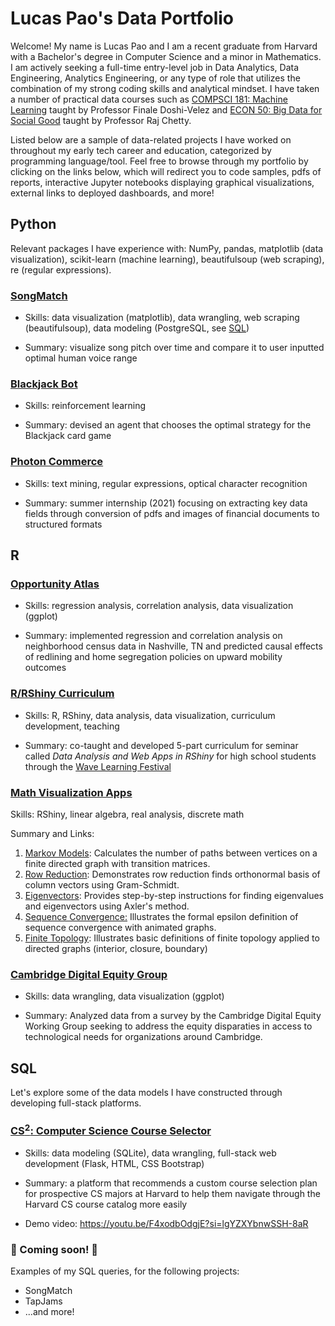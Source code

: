 # Lucas Pao's Data Portfolio

Welcome! My name is Lucas Pao and I am a recent graduate from Harvard with a Bachelor's degree in Computer Science and a minor in Mathematics. I am actively seeking a full-time entry-level job in Data Analytics, Data Engineering, Analytics Engineering, or any type of role that utilizes the combination of my strong coding skills and analytical mindset. I have taken a number of practical data courses such as [COMPSCI 181: Machine Learning](https://harvard-ml-courses.github.io/cs181-web-2022/) taught by Professor Finale Doshi-Velez and [ECON 50: Big Data for Social Good](https://opportunityinsights.org/wp-content/uploads/2020/01/Econ-50-Syllabus.pdf) taught by Professor Raj Chetty.

Listed below are a sample of data-related projects I have worked on throughout my early tech career and education, categorized by programming language/tool. Feel free to browse through my portfolio by clicking on the links below, which will redirect you to code samples, pdfs of reports, interactive Jupyter notebooks displaying graphical visualizations, external links to deployed dashboards, and more!

## Python
Relevant packages I have experience with: NumPy, pandas, matplotlib (data visualization), scikit-learn (machine learning), beautifulsoup (web scraping), re (regular expressions).

### [SongMatch](/Python%20projects/SongMatch/songmatch.ipynb)

* Skills: data visualization (matplotlib), data wrangling, web scraping (beautifulsoup), data modeling (PostgreSQL, see [SQL](#sql))

* Summary: visualize song pitch over time and compare it to user inputted optimal human voice range

### [Blackjack Bot](/Python%20projects/Blackjack%20Bot/blackjack.ipynb)

* Skills: reinforcement learning

* Summary: devised an agent that chooses the optimal strategy for the Blackjack card game

### [Photon Commerce](http://photoncommerce.com)

* Skills: text mining, regular expressions, optical character recognition

* Summary: summer internship (2021) focusing on extracting key data fields through conversion of pdfs and images of financial documents to structured formats


## R

### [Opportunity Atlas](/R%20projects/Opportunity%20Atlas/)

* Skills: regression analysis, correlation analysis, data visualization (ggplot)

* Summary: implemented regression and correlation analysis on neighborhood census data in Nashville, TN and predicted causal effects of redlining and home segregation policies on upward mobility outcomes

### [R/RShiny Curriculum](/R%20projects/R%20and%20RShiny%20Curriculum/)

* Skills: R, RShiny, data analysis, data visualization, curriculum development, teaching

* Summary: co-taught and developed 5-part curriculum for seminar called *Data Analysis and Web Apps in RShiny* for high school students through the [Wave Learning Festival](https://www.wavelf.org)

### [Math Visualization Apps](#math-visualization-apps)

Skills: RShiny, linear algebra, real analysis, discrete math

Summary and Links:
1. [Markov Models](https://lucaspingpao.shinyapps.io/Math23a-Week1-MarkovModels/): Calculates the number of paths between vertices on a finite directed graph with transition matrices.
2. [Row Reduction](https://lucaspingpao.shinyapps.io/Math23a-Week3-RowReduction/): Demonstrates row reduction finds orthonormal basis of column vectors using Gram-Schmidt.
3. [Eigenvectors](https://lucaspingpao.shinyapps.io/Math23a-Week4-Eigenvectors/): Provides step-by-step instructions for finding eigenvalues and eigenvectors using Axler's method.
4. [Sequence Convergence:](https://lucaspingpao.shinyapps.io/Math23-Week5-Sequences/) Illustrates the formal epsilon definition of sequence convergence with animated graphs.
5. [Finite Topology](https://lucaspingpao.shinyapps.io/Math23-Week9-FiniteTopology/): Illustrates basic definitions of finite topology applied to directed graphs (interior, closure, boundary)


### [Cambridge Digital Equity Group](https://github.com/lucaspingpao/HODP-Digital-Equity)

* Skills: data wrangling, data visualization (ggplot)

* Summary: Analyzed data from a survey by the Cambridge Digital Equity Working Group seeking to address the equity disparaties in access to technological needs for organizations around Cambridge.


## SQL

Let's explore some of the data models I have constructed through developing full-stack platforms.

### [CS<sup>2</sup>: Computer Science Course Selector](/SQL%20projects/CS2%20:%20Computer%20Science%20Course%20Selector)

* Skills: data modeling (SQLite), data wrangling, full-stack web development (Flask, HTML, CSS Bootstrap)

* Summary: a platform that recommends a custom course selection plan for prospective CS majors at Harvard to help them navigate through the Harvard CS course catalog more easily

* Demo video: https://youtu.be/F4xodbOdgjE?si=lgYZXYbnwSSH-8aR

### 🚧 Coming soon! 🚧

Examples of my SQL queries, for the following projects:

* SongMatch
* TapJams
* ...and more!
